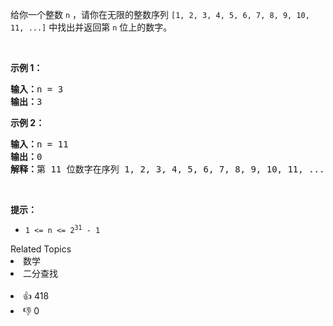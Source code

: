 <p>给你一个整数 <code>n</code> ，请你在无限的整数序列&nbsp;<code>[1, 2, 3, 4, 5, 6, 7, 8, 9, 10, 11, ...]</code> 中找出并返回第&nbsp;<code>n</code><em> </em>位上的数字。</p>

<p>&nbsp;</p>

<p><strong>示例 1：</strong></p>

<pre>
<strong>输入：</strong>n = 3
<strong>输出：</strong>3
</pre>

<p><strong>示例 2：</strong></p>

<pre>
<strong>输入：</strong>n = 11
<strong>输出：</strong>0
<strong>解释：</strong>第 11 位数字在序列 1, 2, 3, 4, 5, 6, 7, 8, 9, 10, 11, ... 里是 <strong>0 </strong>，它是 10 的一部分。
</pre>

<p>&nbsp;</p>

<p><strong>提示：</strong></p>

<ul> 
 <li><code>1 &lt;= n &lt;= 2<sup>31</sup> - 1</code></li> 
</ul>

<div><div>Related Topics</div><div><li>数学</li><li>二分查找</li></div></div><br><div><li>👍 418</li><li>👎 0</li></div>